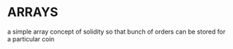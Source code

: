 # ARRAYS
a simple array concept of solidity so that bunch of orders can be stored for a particular coin

